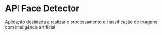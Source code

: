 # API Face Detector

Aplicação destinada a realizar o processamento e classificação de imagens com inteligência artificial
